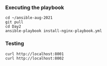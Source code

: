 ### Executing the playbook
```
cd ~/ansible-aug-2021
git pull
cd Day2
ansible-playbook install-nginx-playbook.yml
```

### Testing
```
curl http://localhost:8001
curl http://localhost:8002
```
